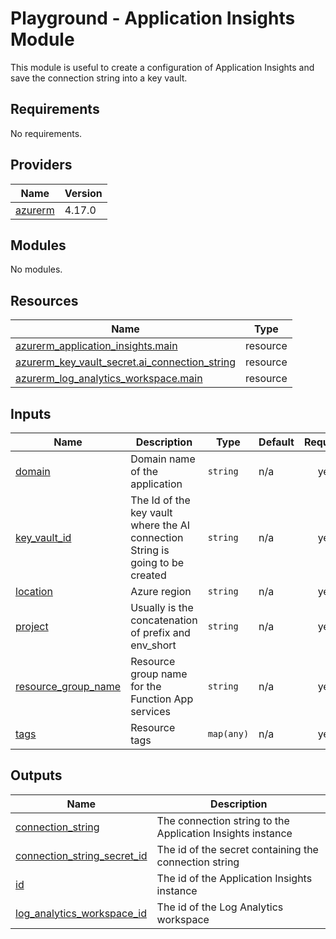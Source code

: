 # Playground - Application Insights Module

This module is useful to create a configuration of Application Insights and save the connection string into a key vault.

<!-- BEGIN_TF_DOCS -->
## Requirements

No requirements.

## Providers

| Name | Version |
|------|---------|
| <a name="provider_azurerm"></a> [azurerm](#provider\_azurerm) | 4.17.0 |

## Modules

No modules.

## Resources

| Name | Type |
|------|------|
| [azurerm_application_insights.main](https://registry.terraform.io/providers/hashicorp/azurerm/latest/docs/resources/application_insights) | resource |
| [azurerm_key_vault_secret.ai_connection_string](https://registry.terraform.io/providers/hashicorp/azurerm/latest/docs/resources/key_vault_secret) | resource |
| [azurerm_log_analytics_workspace.main](https://registry.terraform.io/providers/hashicorp/azurerm/latest/docs/resources/log_analytics_workspace) | resource |

## Inputs

| Name | Description | Type | Default | Required |
|------|-------------|------|---------|:--------:|
| <a name="input_domain"></a> [domain](#input\_domain) | Domain name of the application | `string` | n/a | yes |
| <a name="input_key_vault_id"></a> [key\_vault\_id](#input\_key\_vault\_id) | The Id of the key vault where the AI connection String is going to be created | `string` | n/a | yes |
| <a name="input_location"></a> [location](#input\_location) | Azure region | `string` | n/a | yes |
| <a name="input_project"></a> [project](#input\_project) | Usually is the concatenation of prefix and env\_short | `string` | n/a | yes |
| <a name="input_resource_group_name"></a> [resource\_group\_name](#input\_resource\_group\_name) | Resource group name for the Function App services | `string` | n/a | yes |
| <a name="input_tags"></a> [tags](#input\_tags) | Resource tags | `map(any)` | n/a | yes |

## Outputs

| Name | Description |
|------|-------------|
| <a name="output_connection_string"></a> [connection\_string](#output\_connection\_string) | The connection string to the Application Insights instance |
| <a name="output_connection_string_secret_id"></a> [connection\_string\_secret\_id](#output\_connection\_string\_secret\_id) | The id of the secret containing the connection string |
| <a name="output_id"></a> [id](#output\_id) | The id of the Application Insights instance |
| <a name="output_log_analytics_workspace_id"></a> [log\_analytics\_workspace\_id](#output\_log\_analytics\_workspace\_id) | The id of the Log Analytics workspace |
<!-- END_TF_DOCS -->